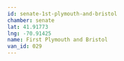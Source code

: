 ```yaml
---
id: senate-1st-plymouth-and-bristol
chamber: senate
lat: 41.91773
lng: -70.91425
name: First Plymouth and Bristol
van_id: 029
---
```

